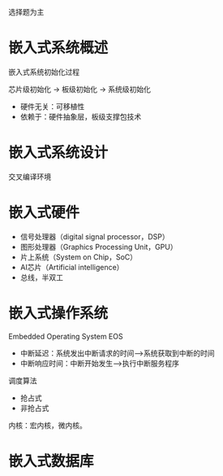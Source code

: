 选择题为主

# 嵌入式系统概述

嵌入式系统初始化过程

芯片级初始化 -> 板级初始化 -> 系统级初始化

* 硬件无关：可移植性
* 依赖于：硬件抽象层，板级支撑包技术

# 嵌入式系统设计

交叉编译环境

# 嵌入式硬件

* 信号处理器（digital signal processor，DSP）
* 图形处理器（Graphics Processing Unit，GPU）
* 片上系统（System on Chip，SoC）
* AI芯片（Artificial intelligence）
* 总线，半双工

# 嵌入式操作系统

Embedded Operating System EOS

* 中断延迟：系统发出中断请求的时间——>系统获取到中断的时间
* 中断响应时间：中断开始发生——>执行中断服务程序

调度算法
* 抢占式
* 非抢占式

内核：宏内核，微内核。

# 嵌入式数据库



